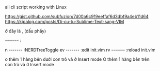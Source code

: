 all cli script working with Linux

https://gist.github.com/subfuzion/7d00a6c919eeffaf6d3dbf9a4eb11d64
https://kipalog.com/posts/Di-cu-tu-Sublime-Text-sang-VIM

<leader> ở đây là , (dấu phẩy)

<leader>  ------- :

<leader>n   ------- :NERDTreeToggle
<leader>ev  ------- :edit init.vim
<leader>rv  ------- :reload init.vim



o       thêm 1 hàng bên dưới con trỏ và ở Insert mode
O       thêm 1 hàng bên trên con trỏ và ở Insert mode
       

